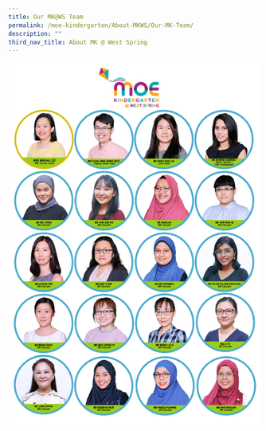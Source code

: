 ```yaml
---
title: Our MK@WS Team
permalink: /moe-kindergarten/About-MKWS/Our-MK-Team/
description: ""
third_nav_title: About MK @ West Spring
---
```


![](/images/MK/Staff%20Photos/Staff%20Photos%202022.png)